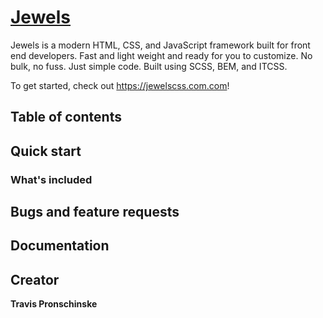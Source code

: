 # [Jewels](https://jewelscss.com.com)


Jewels is a modern HTML, CSS, and JavaScript framework built for front end developers. Fast and light weight and ready for you to customize. No bulk, no fuss. Just simple code. Built using SCSS, BEM, and ITCSS.

To get started, check out <https://jewelscss.com.com>!

## Table of contents



## Quick start



### What's included



## Bugs and feature requests



## Documentation


## Creator

**Travis Pronschinske**